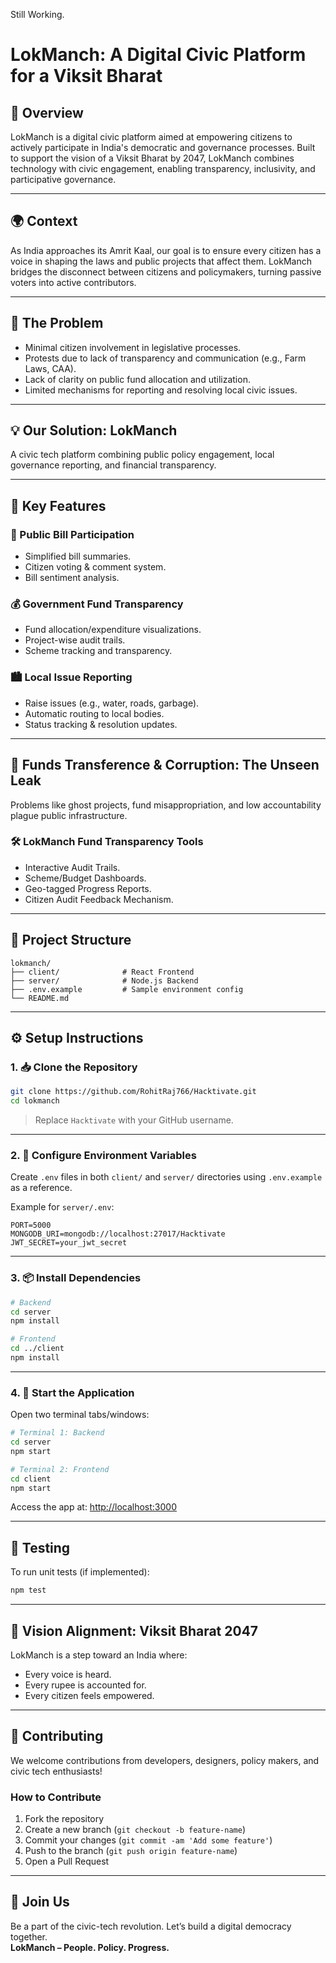 Still Working.

# LokManch: A Digital Civic Platform for a Viksit Bharat

## 🚀 Overview
LokManch is a digital civic platform aimed at empowering citizens to actively participate in India's democratic and governance processes. Built to support the vision of a Viksit Bharat by 2047, LokManch combines technology with civic engagement, enabling transparency, inclusivity, and participative governance.

---

## 🌍 Context
As India approaches its Amrit Kaal, our goal is to ensure every citizen has a voice in shaping the laws and public projects that affect them. LokManch bridges the disconnect between citizens and policymakers, turning passive voters into active contributors.

---

## 🧠 The Problem
- Minimal citizen involvement in legislative processes.
- Protests due to lack of transparency and communication (e.g., Farm Laws, CAA).
- Lack of clarity on public fund allocation and utilization.
- Limited mechanisms for reporting and resolving local civic issues.

---

## 💡 Our Solution: LokManch
A civic tech platform combining public policy engagement, local governance reporting, and financial transparency.

---

## 🔧 Key Features
### 📜 Public Bill Participation
- Simplified bill summaries.
- Citizen voting & comment system.
- Bill sentiment analysis.

### 💰 Government Fund Transparency
- Fund allocation/expenditure visualizations.
- Project-wise audit trails.
- Scheme tracking and transparency.

### 🏙️ Local Issue Reporting
- Raise issues (e.g., water, roads, garbage).
- Automatic routing to local bodies.
- Status tracking & resolution updates.

---

## 💸 Funds Transference & Corruption: The Unseen Leak
Problems like ghost projects, fund misappropriation, and low accountability plague public infrastructure.

### 🛠️ LokManch Fund Transparency Tools
- Interactive Audit Trails.
- Scheme/Budget Dashboards.
- Geo-tagged Progress Reports.
- Citizen Audit Feedback Mechanism.


---

## 📁 Project Structure
```
lokmanch/
├── client/              # React Frontend
├── server/              # Node.js Backend
├── .env.example         # Sample environment config
└── README.md
```

---

## ⚙️ Setup Instructions

### 1. 📥 Clone the Repository
```bash
git clone https://github.com/RohitRaj766/Hacktivate.git
cd lokmanch
```
> Replace `Hacktivate` with your GitHub username.

---

### 2. 🔧 Configure Environment Variables
Create `.env` files in both `client/` and `server/` directories using `.env.example` as a reference.

Example for `server/.env`:
```env
PORT=5000
MONGODB_URI=mongodb://localhost:27017/Hacktivate
JWT_SECRET=your_jwt_secret
```

---

### 3. 📦 Install Dependencies
```bash
# Backend
cd server
npm install

# Frontend
cd ../client
npm install
```

---

### 4. 🚀 Start the Application
Open two terminal tabs/windows:
```bash
# Terminal 1: Backend
cd server
npm start

# Terminal 2: Frontend
cd client
npm start
```
Access the app at: [http://localhost:3000](http://localhost:3000)

---

## 🧪 Testing
To run unit tests (if implemented):
```bash
npm test
```

---

## 🎯 Vision Alignment: Viksit Bharat 2047
LokManch is a step toward an India where:
- Every voice is heard.
- Every rupee is accounted for.
- Every citizen feels empowered.

---

## 🙌 Contributing
We welcome contributions from developers, designers, policy makers, and civic tech enthusiasts!

### How to Contribute
1. Fork the repository
2. Create a new branch (`git checkout -b feature-name`)
3. Commit your changes (`git commit -am 'Add some feature'`)
4. Push to the branch (`git push origin feature-name`)
5. Open a Pull Request

---

## 🤝 Join Us
Be a part of the civic-tech revolution. Let’s build a digital democracy together.  
**LokManch – People. Policy. Progress.**
